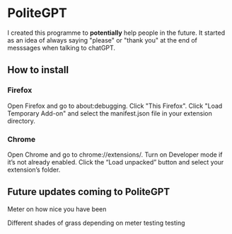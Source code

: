# PoliteGPT

I created this programme to **potentially** help people in the future. It started as an idea of always saying "please" or "thank you" at the end of messsages when talking to chatGPT.

## How to install 

### Firefox
Open Firefox and go to about:debugging.
Click "This Firefox".
Click "Load Temporary Add-on" and select the manifest.json file in your extension directory.

### Chrome
Open Chrome and go to chrome://extensions/.
Turn on Developer mode if it’s not already enabled.
Click the “Load unpacked” button and select your extension’s folder.


## Future updates coming to PoliteGPT
Meter on how nice you have been
<div>
Different shades of grass depending on meter testing testing
</div>